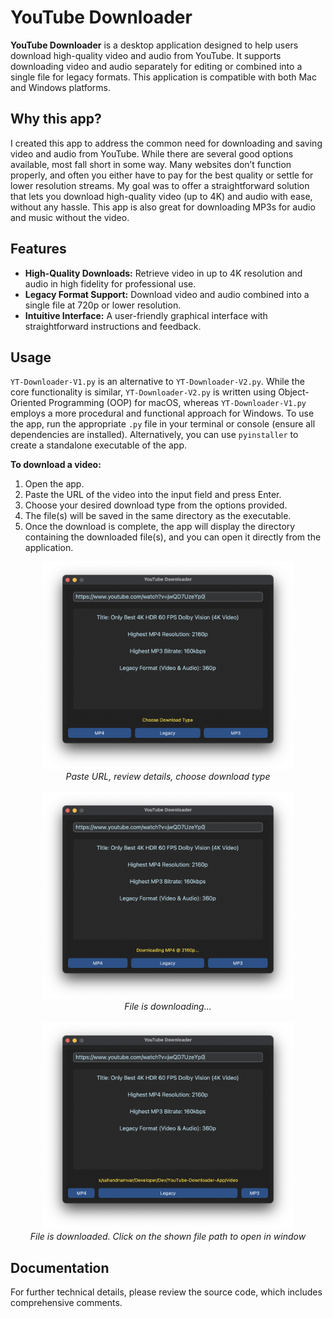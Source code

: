 # YouTube Downloader

**YouTube Downloader** is a desktop application designed to help users download high-quality video and audio from YouTube. It supports downloading video and audio separately for editing or combined into a single file for legacy formats. This application is compatible with both Mac and Windows platforms.

## Why this app?

I created this app to address the common need for downloading and saving video and audio from YouTube. While there are several good options available, most fall short in some way. Many websites don’t function properly, and often you either have to pay for the best quality or settle for lower resolution streams. My goal was to offer a straightforward solution that lets you download high-quality video (up to 4K) and audio with ease, without any hassle. This app is also great for downloading MP3s for audio and music without the video.

## Features

- **High-Quality Downloads:** Retrieve video in up to 4K resolution and audio in high fidelity for professional use.
- **Legacy Format Support:** Download video and audio combined into a single file at 720p or lower resolution.
- **Intuitive Interface:**  A user-friendly graphical interface with straightforward instructions and feedback.

## Usage

`YT-Downloader-V1.py` is an alternative to `YT-Downloader-V2.py`. While the core functionality is similar, `YT-Downloader-V2.py` is written using Object-Oriented Programming (OOP) for macOS, whereas `YT-Downloader-V1.py` employs a more procedural and functional approach for Windows. To use the app, run the appropriate `.py` file in your terminal or console (ensure all dependencies are installed). Alternatively, you can use `pyinstaller` to create a standalone executable of the app.

**To download a video:**

1. Open the app.
2. Paste the URL of the video into the input field and press Enter.
3. Choose your desired download type from the options provided.
4. The file(s) will be saved in the same directory as the executable.
5. Once the download is complete, the app will display the directory containing the downloaded file(s), and you can open it directly from the application.

<p align="center">
    <img src="./Pictures/1.png" alt="1" width="400">
    <br>
    <i>Paste URL, review details, choose download type</i>
    <br><br>
    <img src="./Pictures/2.png" alt="2" width="400">
    <br>
    <i>File is downloading...</i>
    <br><br>
    <img src="./Pictures/3.png" alt="3" width="400">
    <br>
    <i>File is downloaded. Click on the shown file path to open in window</i>
</p>

## Documentation

For further technical details, please review the source code, which includes comprehensive comments.